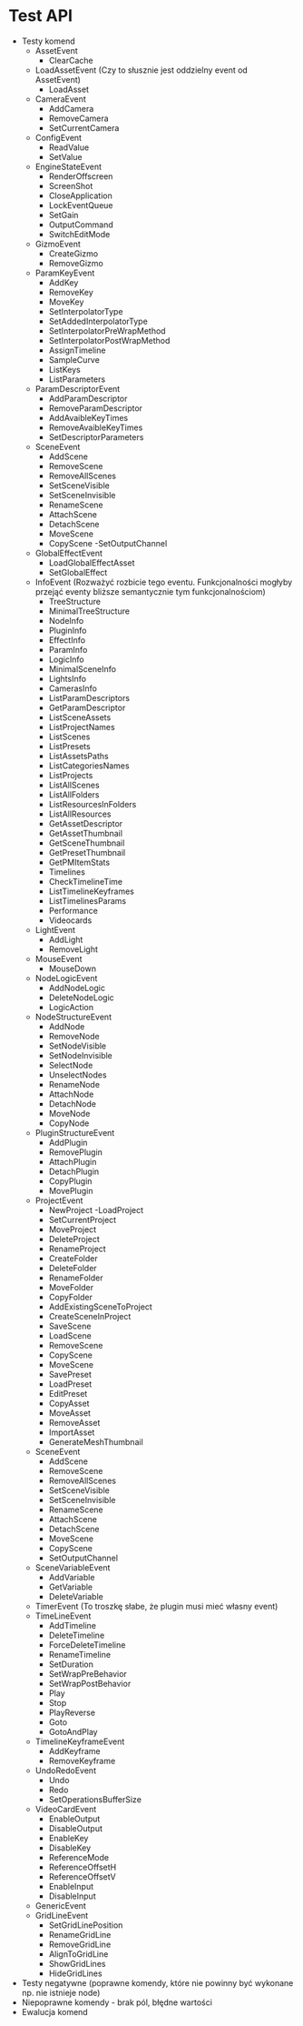 # Test API

- Testy komend
	- AssetEvent
		- ClearCache
	- LoadAssetEvent (Czy to słusznie jest oddzielny event od AssetEvent)
		- LoadAsset
	- CameraEvent
	    - AddCamera
        - RemoveCamera
        - SetCurrentCamera
	- ConfigEvent
        - ReadValue
        - SetValue
	- EngineStateEvent
        - RenderOffscreen
        - ScreenShot
        - CloseApplication
        - LockEventQueue
		- SetGain
        - OutputCommand
        - SwitchEditMode
	- GizmoEvent
        - CreateGizmo
        - RemoveGizmo
	- ParamKeyEvent
        - AddKey
        - RemoveKey
        - MoveKey
        - SetInterpolatorType
        - SetAddedInterpolatorType
        - SetInterpolatorPreWrapMethod
        - SetInterpolatorPostWrapMethod
        - AssignTimeline
        - SampleCurve
        - ListKeys
        - ListParameters
	- ParamDescriptorEvent
        - AddParamDescriptor
        - RemoveParamDescriptor
        - AddAvaibleKeyTimes
        - RemoveAvaibleKeyTimes
        - SetDescriptorParameters
	- SceneEvent
		- AddScene
        - RemoveScene
        - RemoveAllScenes
        - SetSceneVisible
        - SetSceneInvisible
        - RenameScene
        - AttachScene
        - DetachScene
        - MoveScene
        - CopyScene
         -SetOutputChannel
	- GlobalEffectEvent
		- LoadGlobalEffectAsset
		- SetGlobalEffect	
	- InfoEvent (Rozważyć rozbicie tego eventu. Funkcjonalności mogłyby przejąć eventy bliższe semantycznie tym funkcjonalnościom)
        - TreeStructure
        - MinimalTreeStructure
        - NodeInfo
        - PluginInfo
        - EffectInfo
        - ParamInfo
        - LogicInfo
        - MinimalSceneInfo
        - LightsInfo
        - CamerasInfo
        - ListParamDescriptors
        - GetParamDescriptor
        - ListSceneAssets
        - ListProjectNames
        - ListScenes
        - ListPresets
        - ListAssetsPaths
        - ListCategoriesNames
        - ListProjects
        - ListAllScenes
        - ListAllFolders
        - ListResourcesInFolders
        - ListAllResources
        - GetAssetDescriptor
        - GetAssetThumbnail
        - GetSceneThumbnail
        - GetPresetThumbnail
        - GetPMItemStats
        - Timelines
        - CheckTimelineTime
        - ListTimelineKeyframes
        - ListTimelinesParams
        - Performance
        - Videocards
	- LightEvent
	    - AddLight
        - RemoveLight
	- MouseEvent
		- MouseDown
	- NodeLogicEvent
        - AddNodeLogic
        - DeleteNodeLogic
        - LogicAction
	- NodeStructureEvent
	    - AddNode
        - RemoveNode
        - SetNodeVisible
        - SetNodeInvisible
        - SelectNode
        - UnselectNodes
        - RenameNode
        - AttachNode
        - DetachNode
        - MoveNode
        - CopyNode
	- PluginStructureEvent
        - AddPlugin
        - RemovePlugin
        - AttachPlugin
        - DetachPlugin
        - CopyPlugin
        - MovePlugin
	- ProjectEvent
        - NewProject
         -LoadProject
        - SetCurrentProject
        - MoveProject
        - DeleteProject
        - RenameProject
        - CreateFolder
        - DeleteFolder
        - RenameFolder
        - MoveFolder
        - CopyFolder
        - AddExistingSceneToProject
        - CreateSceneInProject
        - SaveScene
        - LoadScene
        - RemoveScene
        - CopyScene
        - MoveScene
        - SavePreset
        - LoadPreset
        - EditPreset
        - CopyAsset
        - MoveAsset
        - RemoveAsset
        - ImportAsset
        - GenerateMeshThumbnail
	- SceneEvent
        - AddScene
        - RemoveScene
        - RemoveAllScenes
        - SetSceneVisible
        - SetSceneInvisible
        - RenameScene
        - AttachScene
        - DetachScene
        - MoveScene
        - CopyScene
        - SetOutputChannel
	- SceneVariableEvent
        - AddVariable
        - GetVariable
        - DeleteVariable
	- TimerEvent			(To troszkę słabe, że plugin musi mieć własny event)
	- TimeLineEvent
        - AddTimeline
        - DeleteTimeline
        - ForceDeleteTimeline
        - RenameTimeline
        - SetDuration
        - SetWrapPreBehavior
        - SetWrapPostBehavior
        - Play
        - Stop
        - PlayReverse
        - Goto
        - GotoAndPlay
	- TimelineKeyframeEvent
	    - AddKeyframe
        - RemoveKeyframe
	- UndoRedoEvent
        - Undo
        - Redo
        - SetOperationsBufferSize
	- VideoCardEvent
        - EnableOutput
        - DisableOutput
        - EnableKey
        - DisableKey
        - ReferenceMode
        - ReferenceOffsetH
        - ReferenceOffsetV
        - EnableInput
        - DisableInput
	- GenericEvent
	- GridLineEvent
        - SetGridLinePosition
        - RenameGridLine
        - RemoveGridLine
        - AlignToGridLine
        - ShowGridLines
        - HideGridLines
- Testy negatywne (poprawne komendy, które nie powinny być wykonane np. nie istnieje node)
- Niepoprawne komendy - brak pól, błędne wartości
- Ewalucja komend